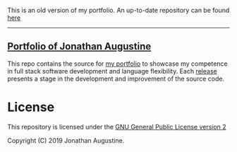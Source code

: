 This is an old version of my portfolio. An up-to-date repository can be found [here](https://gitlab.com/JonoAugustine/portfolio)

---------------------------------------------------------------------------------------------
## [Portfolio of Jonathan Augustine](https://jonoaugustine.github.io/portfolio/index.html)

This repo contains the source for 
[my portfolio](https://jonoaugustine.github.io/portfolio/) to showcase my
competence in full stack software development and language flexibility.
Each [release](https://github.com/JonoAugustine/portfolio/releases/tag/0.1.0)
presents a stage in the development and improvement of the source code.

# License

This repository is licensed under the 
[GNU General Public License version 2](https://opensource.org/licenses/GPL-2.0)

Copyright (C) 2019 Jonathan Augustine.
